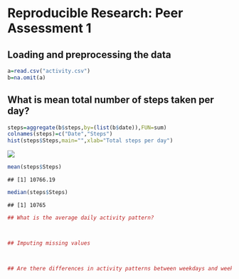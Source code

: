 # Reproducible Research: Peer Assessment 1


## Loading and preprocessing the data

```r
a=read.csv("activity.csv")
b=na.omit(a)
```
## What is mean total number of steps taken per day?

```r
steps=aggregate(b$steps,by=(list(b$date)),FUN=sum)
colnames(steps)=c("Date","Steps")
hist(steps$Steps,main="",xlab="Total steps per day")
```

![](PA1.Rnd_files/figure-html/unnamed-chunk-2-1.png) 

```r
mean(steps$Steps)
```

```
## [1] 10766.19
```

```r
median(steps$Steps)
```

```
## [1] 10765
```

```r
## What is the average daily activity pattern?



## Imputing missing values



## Are there differences in activity patterns between weekdays and weekends?
```

